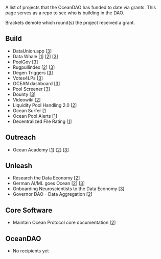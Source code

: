 A list of projects that the OceanDAO has funded to date via grants. This page serves as a repo to see who is building in the DAO.

Brackets demote which round(s) the project received a grant. 


## Build

 - DataUnion.app [[3](https://port.oceanprotocol.com/t/proposal-dataunion-app-upload-challenge/462)]
 - Data Whale [[1](https://port.oceanprotocol.com/t/proposal-the-data-whale-alga-application-helping-you-navigate-the-data-economy/288)] [[2](https://port.oceanprotocol.com/t/proposal-the-data-whale-alga-development-sprint-phase-2/359)] [[3](https://port.oceanprotocol.com/t/proposal-data-whales-the-art-of-data-proposed-data-strategy/439)]
 - PoolGov [[3](https://port.oceanprotocol.com/t/proposal-poolgov-a-gasless-proposal-voting-tool-for-datapool-governance-by-lps/473)]
 - Rugpullindex [[2](https://port.oceanprotocol.com/t/oceandao-r2-proposal-rugpullindex-com/364)] [[3](https://port.oceanprotocol.com/t/rugpullindex-com-round-3-proposal/434)]
 - Degen Triggers [[3](https://port.oceanprotocol.com/t/proposal-degen-triggers/471)]
 - Votes4LPs [[3](https://port.oceanprotocol.com/t/proposal-votes4lps-give-all-ocean-tokens-a-vote/459)]
 - OCEAN dashboard [[3](https://port.oceanprotocol.com/t/proposal-ocean-dashboard/467)]
 - Pool Screener [[3](https://port.oceanprotocol.com/t/proposal-pool-screener/469)]
 - Dounty [[3](https://port.oceanprotocol.com/t/proposal-dounty-a-data-bounty-platform/448)]
 - Videowiki [[2](https://port.oceanprotocol.com/t/proposal-videowiki-a-collaborative-content-creation-platform/362)]
 - Liquidity Pool Handling 2.0  [[2](https://port.oceanprotocol.com/t/proposal-liquidity-pool-handling-2-0/370)]
 - Ocean Surfer [[1](https://port.oceanprotocol.com/t/proposal-ocean-surfer-duck-dive-1-enabling-real-time-streaming-payments-for-consuming-c2d-services/308)
 - Ocean Pool Alerts [[1](https://port.oceanprotocol.com/t/proposal-ocean-pool-alerts/314)]
 - Decentralized File Rating [[1](https://port.oceanprotocol.com/t/proposal-dfr-decentralized-file-rating-by-oceancap/313)]

## Outreach

 - Ocean Academy [[1](https://port.oceanprotocol.com/t/proposal-ocean-academy-project-shrimp/283)] [[2](https://port.oceanprotocol.com/t/proposal-ocean-academy-project-oyster/382)] [[3](https://port.oceanprotocol.com/t/proposal-ocean-academy-project-kraken/465)]

## Unleash

 - Research the Data Economy [[2](https://port.oceanprotocol.com/t/research-the-data-economy/354)]
 - German AI/ML goes Ocean [[2](https://port.oceanprotocol.com/t/german-ai-ml-goes-ocean/353)] [[3](https://port.oceanprotocol.com/t/german-ai-ml-goes-ocean-continued/433)]
 - Onboarding Neuroscientists to the Data Economy [[3](https://port.oceanprotocol.com/t/mission-coral-onboarding-neuroscientists-to-the-data-economy/455)]
 - Governor DAO – Data Aggregation [[2](https://port.oceanprotocol.com/t/proposal-governor-dao-data-aggregation/395)]

## Core Software

 - Maintain Ocean Protocol core documentation [[2](https://port.oceanprotocol.com/t/proposal-maintain-ocean-protocol-core-component-documentation/381)]

## OceanDAO

- No recipients yet

